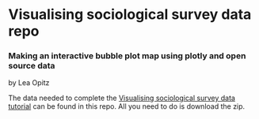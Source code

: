 # Visualising sociological survey data repo

### Making an interactive bubble plot map using plotly and open source data

by Lea Opitz

The data needed to complete the [Visualising sociological survey data tutorial](https://eddatascienceees.github.io/tutorial-LeaOpitz/)
can be found in this repo. All you need to do is download the zip. 
